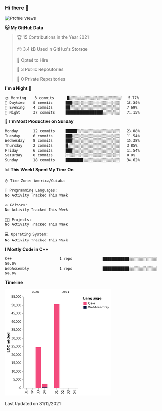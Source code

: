 ### Hi there 👋

<!--
**Mutanne/Mutanne** is a ✨ _special_ ✨ repository because its `README.md` (this file) appears on your GitHub profile.

Here are some ideas to get you started:

- 🔭 I’m currently working on ...
- 🌱 I’m currently learning Julia Language.
- 👯 I’m looking to collaborate on ...
- 🤔 I’m looking for help with ...
- 💬 Ask me about ...
- 📫 How to reach me: ...
- 😄 Pronouns: ...
- ⚡ Fun fact: ...
-->

<!--START_SECTION:waka-->
![Profile Views](http://img.shields.io/badge/Profile%20Views-0-blue)

**🐱 My GitHub Data** 

> 🏆 15 Contributions in the Year 2021
 > 
> 📦 3.4 kB Used in GitHub's Storage 
 > 
> 💼 Opted to Hire
 > 
> 📜 3 Public Repositories 
 > 
> 🔑 0 Private Repositories  
 > 
**I'm a Night 🦉** 

```text
🌞 Morning    3 commits      █░░░░░░░░░░░░░░░░░░░░░░░░   5.77% 
🌆 Daytime    8 commits      ███░░░░░░░░░░░░░░░░░░░░░░   15.38% 
🌃 Evening    4 commits      ██░░░░░░░░░░░░░░░░░░░░░░░   7.69% 
🌙 Night      37 commits     █████████████████░░░░░░░░   71.15%

```
📅 **I'm Most Productive on Sunday** 

```text
Monday       12 commits     █████░░░░░░░░░░░░░░░░░░░░   23.08% 
Tuesday      6 commits      ███░░░░░░░░░░░░░░░░░░░░░░   11.54% 
Wednesday    8 commits      ███░░░░░░░░░░░░░░░░░░░░░░   15.38% 
Thursday     2 commits      █░░░░░░░░░░░░░░░░░░░░░░░░   3.85% 
Friday       6 commits      ███░░░░░░░░░░░░░░░░░░░░░░   11.54% 
Saturday     0 commits      ░░░░░░░░░░░░░░░░░░░░░░░░░   0.0% 
Sunday       18 commits     ████████░░░░░░░░░░░░░░░░░   34.62%

```


📊 **This Week I Spent My Time On** 

```text
⌚︎ Time Zone: America/Cuiaba

💬 Programming Languages: 
No Activity Tracked This Week

🔥 Editors: 
No Activity Tracked This Week

🐱‍💻 Projects: 
No Activity Tracked This Week

💻 Operating System: 
No Activity Tracked This Week

```

**I Mostly Code in C++** 

```text
C++                      1 repo              ████████████░░░░░░░░░░░░░   50.0% 
WebAssembly              1 repo              ████████████░░░░░░░░░░░░░   50.0%

```


**Timeline**

![Chart not found](https://raw.githubusercontent.com/Mutanne/Mutanne/main/charts/bar_graph.png) 


 Last Updated on 31/12/2021
<!--END_SECTION:waka-->
